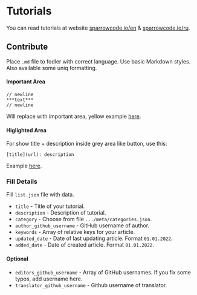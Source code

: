 # Tutorials

You can read tutorials at website [sparrowcode.io/en](https://sparrowcode.io) & [sparrowcode.io/ru](https://sparrowcode.io).

## Contribute

Place `.md` file to fodler with correct language. Use basic Markdown styles. Also available some uniq formatting.

#### Important Area

```
// newline
***text***
// newline
```

Will replace with important area, yellow example [here](https://sparrowcode.io/edge-insets-uibutton).

#### Higlighted Area

For show title + description inside grey area like button, use this:

```
[title](url): description
```

Example [here](https://sparrowcode.io/resources-for-ios-developer).

### Fill Details

Fill `list.json` file with data.

- `title` - Title of your tutorial.
- `description` - Description of tutorial.
- `category` - Choose from file `.../meta/categories.json`.
- `author_github_username` - GitHub username of author.
- `keywords` - Array of relative keys for your article.
- `updated_date` - Date of last updating article. Format `01.01.2022`.
- `added_date` - Date of created article. Format `01.01.2022`.

#### Optional

- `editors_github_username` - Array of GitHub usernames. If you fix some typos, add username here. 
- `translator_github_username` - Github username of translator.
